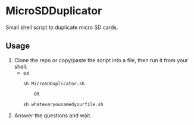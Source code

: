 # MicroSDDuplicator
Small shell script to duplicate micro SD cards.

## Usage
1. Clone the repo or copy/paste the script into a file, then run it from your shell.
    - ex
        ```
        sh MicroSDDuplicator.sh

            OR

        sh whateveryounamedyourfile.sh
        ```
1. Answer the questions and wait. 